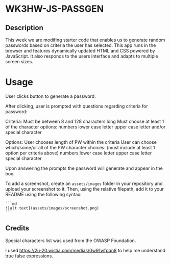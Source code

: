 # WK3HW-JS-PASSGEN

## Description

This week we are modifing starter code that enables us to generate random passwords based on criteria the user has selected. This app runs in the browser and features dynamically updated HTML and CSS powered by JavaScript. It also responds to the users interface and adapts to multiple screen sizes.

# Usage
User clicks button to generate a password.

After clicking, user is prompted with questions regarding criteria for password:

Criteria:
Must be between 8 and 128 characters long
Must choose at least 1 of the character options:
numbers
lower case letter
upper case letter
and/or special character

Options:
User chooses length of PW within the criteria
User can choose which/some/or all of the PW character choices: (must include at least 1 option per criteria above)
numbers
lower case letter
upper case letter
special character

Upon answering the prompts the password will generate and appear in the box.

To add a screenshot, create an `assets/images` folder in your repository and upload your screenshot to it. Then, using the relative filepath, add it to your README using the following syntax:

    ```md
    ![alt text](assets/images/screenshot.png)
    ```

## Credits

Special characters list was used from the OWASP Foundation.

I used https://2u-20.wistia.com/medias/0w91wfpqn8 to help me understand true false expressions.
